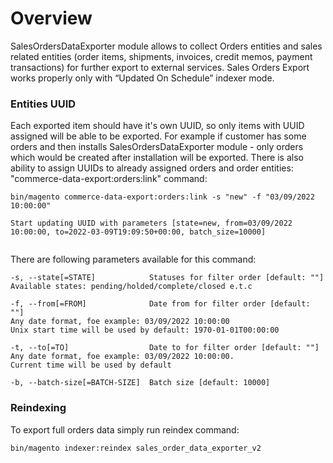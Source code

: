 # Overview
SalesOrdersDataExporter module allows to collect Orders entities and sales related entities (order items, shipments, invoices, credit memos, payment transactions) for further export to external services.
Sales Orders Export works properly only with “Updated On Schedule” indexer mode.
### Entities UUID
Each exported item should have it's own UUID, so only items with UUID assigned will be able to be exported. For example if customer has some orders and then installs SalesOrdersDataExporter module - only orders which would be created after installation will be exported.
There is also ability to assign UUIDs to already assigned orders and order entities: "commerce-data-export:orders:link" command:

```shell
bin/magento commerce-data-export:orders:link -s "new" -f "03/09/2022 10:00:00"

Start updating UUID with parameters [state=new, from=03/09/2022 10:00:00, to=2022-03-09T19:09:50+00:00, batch_size=10000]


```

There are following parameters available for this command:
```shell
-s, --state[=STATE]            Statuses for filter order [default: ""]
Available states: pending/holded/complete/closed e.t.c

-f, --from[=FROM]              Date from for filter order [default: ""]
Any date format, foe example: 03/09/2022 10:00:00
Unix start time will be used by default: 1970-01-01T00:00:00

-t, --to[=TO]                  Date to for filter order [default: ""]
Any date format, foe example: 03/09/2022 10:00:00.
Current time will be used by default

-b, --batch-size[=BATCH-SIZE]  Batch size [default: 10000]
```

### Reindexing
To export full orders data simply run reindex command:
```shell
bin/magento indexer:reindex sales_order_data_exporter_v2
```
